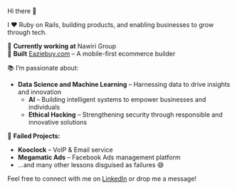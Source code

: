 Hi there 👋  

I ❤️ Ruby on Rails, building products, and enabling businesses to grow through tech.  

💼 **Currently working at** Nawiri Group  
🚀 **Built** [Eaziebuy.com](https://eaziebuy.com) – A mobile-first ecommerce builder  

📚 I’m passionate about:  
  - **Data Science and Machine Learning** – Harnessing data to drive insights and innovation
	- **AI** – Building intelligent systems to empower businesses and individuals
	- **Ethical Hacking** – Strengthening security through responsible and innovative solutions 

🔴 **Failed Projects:**  
- **Kooclock** – VoIP & Email service  
- **Megamatic Ads** – Facebook Ads management platform  
- ...and many other lessons disguised as failures 😅  

Feel free to connect with me on [LinkedIn](https://www.linkedin.com/in/dannysimfukwe) or drop me a message!  
